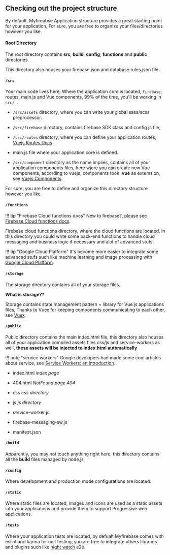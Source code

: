 ## Checking out the project structure

By default, Myfireabse Application structure provides a great starting point for your application, For sure, you are free to organize your files/directories however you like.

#### Root Directory

The root directory contains **src**, **build**, **config**, **functions** and **public** directories. 

This directory also houses your firebase.json and database.rules.json file.

#### `/src`

Your main code lives here, Where the application core is located, `firebase`, routes, main.js and Vue components, 99% of the time, you'll be working in `src/ `.

 - `/src/assets` directory, where you can write your global sass/scss preprocessor.

 - `/src/firebase` directory, contains firebase SDK class and config.js file, 

 - `/src/routes` directory, where you can define your application routes, [Vuejs Routes Docs](https://router.vuejs.org/en/). 

 - main.js file where your application core is defined. 

 - `/src/component` directory as the name implies, contains all of your application components files, here wjere you can create new Vue components, according to vuejs, components took **.vue** as extemsion, see [Vuejs Components](https://vuejs.org/v2/guide/components.html).

For sure, you are free to define and organize this directory structure however you like.

#### `/functions`

!!! tip "Firebase Cloud functions docs"
    New to firebase?, please see [Firebase Cloud functions docs](https://firebase.google.com/docs/functions/).

Firebase cloud functions directory, where the cloud functions are located, in this directory you could write some back-end functions to handle cloud messaging and business logic if necessary and alot of advanced stufs. 

!!! tip "Google Cloud Platform"
    It's become more easier to integrate some advanced stufs such like machine learning and image processing with [Google Cloud Platform](https://cloud.google.com).

#### `/storage`

The storage directory contains all of your storage files.

**What is storage??**

Storage contains state management pattern + library for Vue.js applications files, Thanks to Vuex for keeping components communicating to each other, see [Vuex](https://vuex.vuejs.org/en/).

#### `/public`

Public directory contains the main index.html file, this directory also houses all of your application compiled assets files css/js and service-workers as well, **these assets will be injected to index.html automatically**

!!! note "service workers"
    Google developers had made some cool articles about service, see [Service Workers: an Introduction](https://developers.google.com/web/fundamentals/getting-started/primers/service-workers).

 - index.html *index page*

 - 404.html *NotFound page 404*

 - css *css directory*

 - js *js directory*

 - service-worker.js

 - firebase-messaging-sw.js

 - manifest.json

#### `/build`

Apparently, you may not touch anything right here, this directory contains all the **build** files managed by node.js

#### `/config`

Where development and production mode configurations are located.

#### `/static`

Where static files are located, images and icons are used as a static assets into your applications and provide them to support Progressive web applications.

#### `/tests`

Where your application tests are located, by defualt Myfirebase comes with eslint and karma for unit testing, you are free to integrate others libraries and plugins such like [night watch](http://nightwatchjs.org/) e2e.